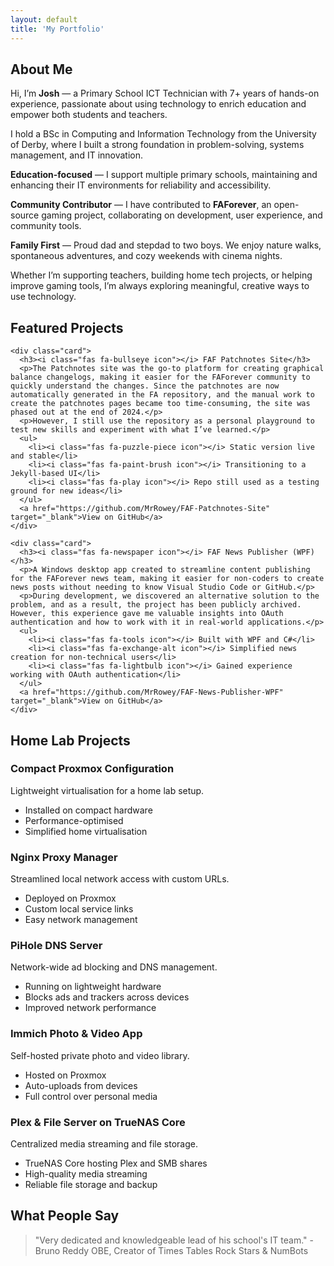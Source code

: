 ```yaml
---
layout: default
title: 'My Portfolio'
---
```


<!-- About Me -->
<section class="section about-section fade-up" id="about">
  <div class="container">
    <h2><i class="fas fa-user icon-header"></i> About Me</h2>
    <p>
      Hi, I’m <strong>Josh</strong> — a Primary School ICT Technician with 7+ years of hands-on experience, passionate about using technology to enrich education and empower both students and teachers.
    </p>
    <p>
      I hold a BSc in Computing and Information Technology from the University of Derby, where I built a strong foundation in problem-solving, systems management, and IT innovation.
    </p>
    <p>
      <strong>Education-focused</strong> — I support multiple primary schools, maintaining and enhancing their IT environments for reliability and accessibility.
    </p>
    <p>
      <strong>Community Contributor</strong> — I have contributed to <strong>FAForever</strong>, an open-source gaming project, collaborating on development, user experience, and community tools.
    </p>
    <p>
      <strong>Family First</strong> — Proud dad and stepdad to two boys. We enjoy nature walks, spontaneous adventures, and cozy weekends with cinema nights.
    </p>
    <p>
      Whether I’m supporting teachers, building home tech projects, or helping improve gaming tools, I’m always exploring meaningful, creative ways to use technology.
    </p>
  </div>
</section>


<!-- Featured Projects Section -->
<section class="section">
  
  <h2><i class="fas fa-star icon-header"></i> Featured Projects</h2>

  <div class="grid">
  
    <div class="card">
      <h3><i class="fas fa-bullseye icon"></i> FAF Patchnotes Site</h3>
      <p>The Patchnotes site was the go-to platform for creating graphical balance changelogs, making it easier for the FAForever community to quickly understand the changes. Since the patchnotes are now automatically generated in the FA repository, and the manual work to create the patchnotes pages became too time-consuming, the site was phased out at the end of 2024.</p>
      <p>However, I still use the repository as a personal playground to test new skills and experiment with what I’ve learned.</p>
      <ul>
        <li><i class="fas fa-puzzle-piece icon"></i> Static version live and stable</li>
        <li><i class="fas fa-paint-brush icon"></i> Transitioning to a Jekyll-based UI</li>
        <li><i class="fas fa-play icon"></i> Repo still used as a testing ground for new ideas</li>
      </ul>
      <a href="https://github.com/MrRowey/FAF-Patchnotes-Site" target="_blank">View on GitHub</a>
    </div>

    <div class="card">
      <h3><i class="fas fa-newspaper icon"></i> FAF News Publisher (WPF)</h3>
      <p>A Windows desktop app created to streamline content publishing for the FAForever news team, making it easier for non-coders to create news posts without needing to know Visual Studio Code or GitHub.</p>
      <p>During development, we discovered an alternative solution to the problem, and as a result, the project has been publicly archived. However, this experience gave me valuable insights into OAuth authentication and how to work with it in real-world applications.</p>
      <ul>
        <li><i class="fas fa-tools icon"></i> Built with WPF and C#</li>
        <li><i class="fas fa-exchange-alt icon"></i> Simplified news creation for non-technical users</li>
        <li><i class="fas fa-lightbulb icon"></i> Gained experience working with OAuth authentication</li>
      </ul>
      <a href="https://github.com/MrRowey/FAF-News-Publisher-WPF" target="_blank">View on GitHub</a>
    </div>

  </div>
</section>

<!-- Home Lab Projects Section -->
<section class="section">
  <h2><i class="fas fa-network-wired icon-header"></i> Home Lab Projects</h2>
  <div class="grid">
    <div class="card">
      <h3><i class="fas fa-server icon"></i> Compact Proxmox Configuration</h3>
      <p>Lightweight virtualisation for a home lab setup.</p>
      <ul>
        <li><i class="fas fa-desktop icon"></i> Installed on compact hardware</li>
        <li><i class="fas fa-rocket icon"></i> Performance-optimised</li>
        <li><i class="fas fa-book icon"></i> Simplified home virtualisation</li>
      </ul>
    </div>
    <div class="card">
      <h3><i class="fas fa-globe icon"></i> Nginx Proxy Manager</h3>
      <p>Streamlined local network access with custom URLs.</p>
      <ul>
        <li><i class="fas fa-tools icon"></i> Deployed on Proxmox</li>
        <li><i class="fas fa-link icon"></i> Custom local service links</li>
        <li><i class="fas fa-project-diagram icon"></i> Easy network management</li>
      </ul>
    </div>
    <div class="card">
      <h3><i class="fas fa-shield-alt icon"></i> PiHole DNS Server</h3>
      <p>Network-wide ad blocking and DNS management.</p>
      <ul>
        <li><i class="fas fa-microchip icon"></i> Running on lightweight hardware</li>
        <li><i class="fas fa-ban icon"></i> Blocks ads and trackers across devices</li>
        <li><i class="fas fa-tachometer-alt icon"></i> Improved network performance</li>
      </ul>
    </div>
    <div class="card">
      <h3><i class="fas fa-camera icon"></i> Immich Photo & Video App</h3>
      <p>Self-hosted private photo and video library.</p>
      <ul>
        <li><i class="fas fa-box icon"></i> Hosted on Proxmox</li>
        <li><i class="fas fa-upload icon"></i> Auto-uploads from devices</li>
        <li><i class="fas fa-lock icon"></i> Full control over personal media</li>
      </ul>
    </div>
    <div class="card">
      <h3><i class="fas fa-film icon"></i> Plex & File Server on TrueNAS Core</h3>
      <p>Centralized media streaming and file storage.</p>
      <ul>
        <li><i class="fas fa-hdd icon"></i> TrueNAS Core hosting Plex and SMB shares</li>
        <li><i class="fas fa-tv icon"></i> High-quality media streaming</li>
        <li><i class="fas fa-folder-open icon"></i> Reliable file storage and backup</li>
      </ul>
    </div>
  </div>
</section>

<!-- Testimonials -->
<section id="testimonials">
  <h2><i class="fas fa-comment-dots icon-header"></i> What People Say</h2>
  <blockquote>
    <p>"Very dedicated and knowledgeable lead of his school's IT team." - Bruno Reddy OBE, Creator of Times Tables Rock Stars & NumBots</p>
  </blockquote>
</section>
